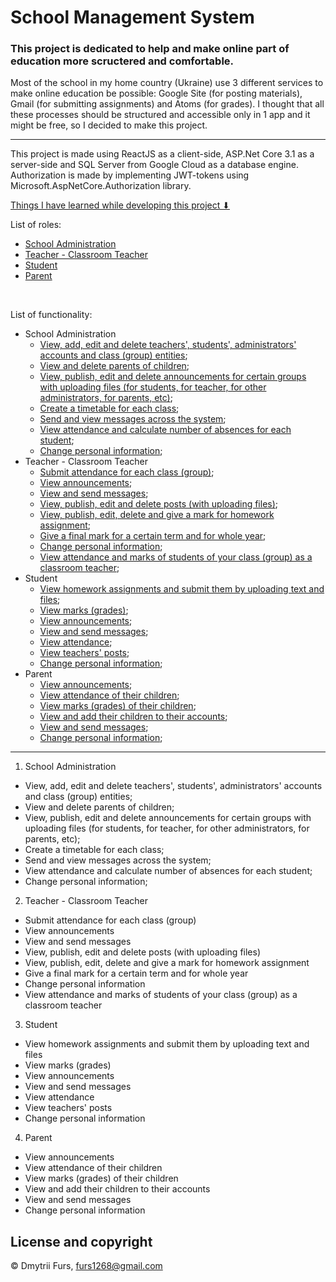 # School Management System
### This project is dedicated to help and make online part of education more scructered and comfortable.

Most of the school in my home country (Ukraine) use 3 different services to make online education be possible: Google Site (for posting materials), 
Gmail (for submitting assignments) and Atoms (for grades). I thought that all these processes should be structured and accessible only in 1 app 
and it might be free, so I decided to make this project.

<hr/>

This project is made using ReactJS as a client-side, ASP.Net Core 3.1 as a server-side and SQL Server from Google Cloud as a database engine. Authorization is made by implementing JWT-tokens using Microsoft.AspNetCore.Authorization library. 

[Things I have learned while developing this project ⬇](#learned-things)

List of roles:
  * [School Administration](#administration)
  * [Teacher - Classroom Teacher](#teacher)
  * [Student](#student)
  * [Parent](#parent)
<br/>

List of functionality:
  * <a id="administration">School Administration</a>
    * [View, add, edit and delete teachers', students', administrators' accounts and class (group) entities](#admin_entities);
    * [View and delete parents of children](#admin_parents);
    * [View, publish, edit and delete announcements for certain groups with uploading files (for students, for teacher, for other administrators, for parents, etc)](#admin_announcements);
    * [Create a timetable for each class](#admin_timetable);
    * [Send and view messages across the system](#admin_messages);
    * [View attendance and calculate number of absences for each student](#admin_attendance);
    * [Change personal information](#admin_info);
  * <a id="teacher">Teacher - Classroom Teacher</a>
    * [Submit attendance for each class (group)](#teacher_attendance);
    * [View announcements](#teacher_announcement);
    * [View and send messages](#teacher_message);    
    * [View, publish, edit and delete posts (with uploading files)](#teacher_posts); 
    * [View, publish, edit, delete and give a mark for homework assignment](#teacher_marks);
    * [Give a final mark for a certain term and for whole year](#teacher_final_grades);
    * [Change personal information](#teacher_info);
    * [View attendance and marks of students of your class (group) as a classroom teacher](#teacher_classroom); 
  * <a id="student">Student</a>
    * [View homework assignments and submit them by uploading text and files](#student_assignments);
    * [View marks (grades)](#student_marks);
    * [View announcements](#student_announcement);
    * [View and send messages](#student_message);
    * [View attendance](#student_attendance);
    * [View teachers' posts](#student_posts);
    * [Change personal information](#student_info);
  * <a id="parent">Parent</a>
    * [View announcements](#parent_announcement);
    * [View attendance of their children](#parent_attendance);
    * [View marks (grades) of their children](#parent_marks);
    * [View and add their children to their accounts](#parent_children);
    * [View and send messages](#parent_messages);
    * [Change personal information](#parent_info);

<hr/>

1. <a id="administration">School Administration</a>

- <a id="">View, add, edit and delete teachers', students', administrators' accounts and class (group) entities;</a>
- <a id="">View and delete parents of children;</a>
- <a id="">View, publish, edit and delete announcements for certain groups with uploading files (for students, for teacher, for other administrators, for parents, etc);</a>
- <a id="">Create a timetable for each class;</a>
- <a id="">Send and view messages across the system;</a>
- <a id="">View attendance and calculate number of absences for each student;</a>
- <a id="">Change personal information;</a>

2. <a id="teacher">Teacher - Classroom Teacher</a>

- <a id="">Submit attendance for each class (group)</a>
- <a id="">View announcements</a>
- <a id="">View and send messages</a>
- <a id="">View, publish, edit and delete posts (with uploading files)</a>
- <a id="">View, publish, edit, delete and give a mark for homework assignment</a>
- <a id="">Give a final mark for a certain term and for whole year</a>
- <a id="">Change personal information</a>
- <a id="">View attendance and marks of students of your class (group) as a classroom teacher</a>

3. <a id="student">Student</a>

- <a id="">View homework assignments and submit them by uploading text and files</a>
- <a id="">View marks (grades)</a>
- <a id="">View announcements</a>
- <a id="">View and send messages</a>
- <a id="">View attendance</a>
- <a id="">View teachers' posts</a>
- <a id="">Change personal information</a>

4. <a id="parent">Parent</a>

- <a id="">View announcements</a>
- <a id="">View attendance of their children</a>
- <a id="">View marks (grades) of their children</a>
- <a id="">View and add their children to their accounts</a>
- <a id="">View and send messages</a>
- <a id="">Change personal information</a>

## License and copyright

© Dmytrii Furs, furs1268@gmail.com
